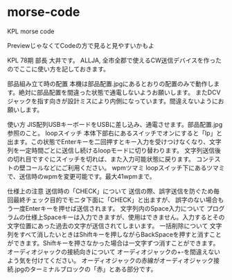 # morse-code
KPL morse code

PreviewじゃなくてCodeの方で見ると見やすいかもよ

KPL 78期 部長 大井です。
ALLJA, 全市全郡で使えるCW送信デバイスを作ったのでここに使い方を記しておきます。

部品組み立て時の配置
本機は部品配置.jpgにあるとおりの配置のみで動作します。絶対に部品配置を間違った状態で通電しないようお願いします。
またDCVジャックを指す向きが設計ミスにより内側になっています。間違えないようにお願いします。

使い方
JIS配列USBキーボードをUSBに差し込み、通電させます。部品配置.jpg参照のこと。
  loopスイッチ
    本体下部右にあるスイッチでオンにすると「lp」と出ます。この状態でEnterキーを二回押すとキー入力を受けつけなくなり、文字列を一定時間ごとに送信し続けるloopモードに切り替わります。
    文字列送信後の切れ目ですぐにスイッチを切れば、また入力可能状態に戻ります。
    コンテストの壁コールなどにご利用ください。
  wpmツマミ
    loopスイッチ下にあるツマミで、送信時のwpmを変更可能です。最大41wpmまで。

仕様上の注意
  送信時の「CHECK」について
    送信の際、誤字送信を防ぐため毎回最終チェック目的でモニタ下面に「CHECK」と出ますが、
    誤字のない場合もう一度Enterキーを押せば送信されます。
  文字列内のSpace入力について
    プログラムの仕様上Spaceキーは入力できますが、使用はできません。入力するとその文字位置にあった過去の文字が送信されてしまいます。
  一括削除について
    文字列をすべて消したいときはShiftキーを押しながらBackSpaceを押すと消すことができます。Shiftキーを押さなかった場合は一文字ずつ消すことができます。
  オーディオジャックの接続向きについて
    オーディオジャックの+-を間違えないよう気を付けてください。
    オーディオジャックの赤線がオーディオジャック接続.jpgのターミナルブロックの「赤」とある部分です。
